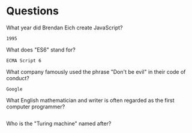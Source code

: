 # Questions

What year did Brendan Eich create JavaScript?

```
1995
```

What does "ES6" stand for?

```
ECMA Script 6
```

What company famously used the phrase "Don't be evil" in their code of conduct?

```
Google
```

What English mathematician and writer is often regarded as the first computer programmer?

```

```

Who is the "Turing machine" named after?

```

```
